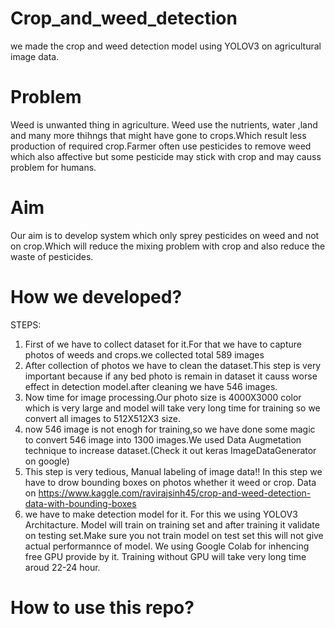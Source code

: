 # Crop_and_weed_detection
we made the crop and weed detection model using YOLOV3 on agricultural image data.

# Problem
Weed is unwanted thing in agriculture. Weed use the nutrients, water ,land and many more thihngs that might have gone to crops.Which result less production of required crop.Farmer often use pesticides to remove weed which also affective but some pesticide may stick with crop and may causs problem for humans.

# Aim

Our aim is to develop system which only sprey pesticides on weed and not on crop.Which will reduce the mixing problem with crop and also reduce the waste of pesticides.

# How we developed?

STEPS:
  1. First of we have to collect dataset for it.For that we have to capture photos of weeds and crops.we collected total 589 images
  2. After collection of photos we have to clean the dataset.This step is very important because if any bed photo is remain in dataset        it causs worse effect in detection model.after cleaning we have 546 images.
  3. Now time for image processing.Our photo size is 4000X3000 color which is very large and model will take very long time for training      so we convert all images to 512X512X3 size.
  4. now 546 image is not enogh for training,so we have done some magic to convert 546 image into 1300 images.We used Data                    Augmetation technique to increase dataset.(Check it out keras ImageDataGenerator on google)
  5. This step is very tedious, Manual labeling of image data!! In this step we have to drow bounding boxes on photos whether it weed or      crop. Data on https://www.kaggle.com/ravirajsinh45/crop-and-weed-detection-data-with-bounding-boxes
  6. we have to make detection model for it. For this we using YOLOV3 Architacture. Model will train on training set and after training      it validate on testing set.Make sure you not train model on test set this will not give actual performannce of model. We using            Google Colab for inhencing free GPU provide by it. Training without GPU will take very long time aroud 22-24 hour.
  
# How to use this repo?


